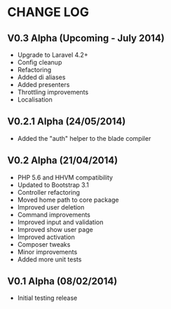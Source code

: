CHANGE LOG
==========


## V0.3 Alpha (Upcoming - July 2014)

* Upgrade to Laravel 4.2+
* Config cleanup
* Refactoring
* Added di aliases
* Added presenters
* Throttling improvements
* Localisation


## V0.2.1 Alpha (24/05/2014)

* Added the "auth" helper to the blade compiler


## V0.2 Alpha (21/04/2014)

* PHP 5.6 and HHVM compatibility
* Updated to Bootstrap 3.1
* Controller refactoring
* Moved home path to core package
* Improved user deletion
* Command improvements
* Improved input and validation
* Improved show user page
* Improved activation
* Composer tweaks
* Minor improvements
* Added more unit tests


## V0.1 Alpha (08/02/2014)

* Initial testing release
